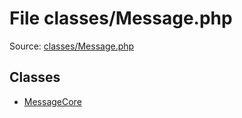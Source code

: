 File classes/Message.php
=========
Source: [classes/Message.php](https://github.com/PrestaShop/PrestaShop/blob/1.6.1.1/classes/Message.php)


Classes
-------

* [MessageCore](class.MessageCore.md)


